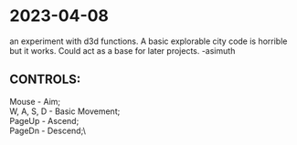 # 2023-04-08
an experiment with d3d functions. A basic explorable city
code is horrible but it works. Could act as a base for later projects. -asimuth

## CONTROLS:
Mouse - Aim;\
W, A, S, D - Basic Movement;\
PageUp - Ascend;\
PageDn - Descend;\
